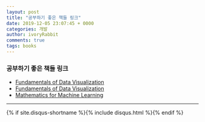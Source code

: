 ```yaml
---
layout: post
title: "공부하기 좋은 책들 링크"
date: 2019-12-05 23:07:45 + 0000
categories: 개발
author: ivoryRabbit
comments: true
tags: books
---
```


### 공부하기 좋은 책들 링크

+ [Fundamentals of Data Visualization](https://serialmentor.com/dataviz/)
+ <a href="https://serialmentor.com/dataviz/"> Fundamentals of Data Visualization </a>
+ [Mathematics for Machine Learning](https://mml-book.github.io/)
* * *

{% if site.disqus-shortname %}{% include disqus.html %}{% endif %}
